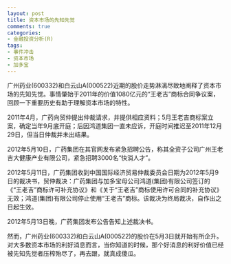 ```yaml
---
layout: post
title: 资本市场的先知先觉
comments: true
categories:
- 金融投资分析(R)
tags:
- 事件冲击
- 资本市场
- 加多宝
---
```


广州药业(600332)和白云山A(000522)近期的股价走势淋漓尽致地阐释了资本市场的先知先觉。事情肇始于2011年的价值1080亿元的“王老吉”商标合同争议案，回顾一下重要历史有助于理解资本市场的特性。

2011年4月，广药向贸仲提出仲裁请求，并提供相应资料；5月王老吉商标案立案，确定当年9月底开庭；后因鸿道集团一直未应诉，开庭时间推迟至2011年12月29日，但当日仲裁并未出结果。

2012年5月10日，广药集团在其官网发布紧急招聘公告，称其全资子公司广州王老吉大健康产业有限公司，紧急招聘3000名“快消人才”。

2012年5月11日，广药集团收到中国国际经济贸易仲裁委员会日期为2012年5月9日的裁决书，贸仲裁决：广药集团与加多宝母公司鸿道(集团)有限公司签订的《“王老吉”商标许可补充协议》和《关于“王老吉”商标使用许可合同的补充协议》无效；鸿道(集团)有限公司停止使用“王老吉”商标。该裁决为终局裁决，自作出之日起生效。

2012年5月13日晚，广药集团发布公告告知上述裁决书。

然而，广州药业(600332)和白云山A(000522)的股价在5月3日就开始有所企升。对大多数资本市场的利好消息而言，当你知道的时候，那个好消息的利好价值已经被先知先觉者压榨殆尽了，再去跟，就真成傻瓜。
